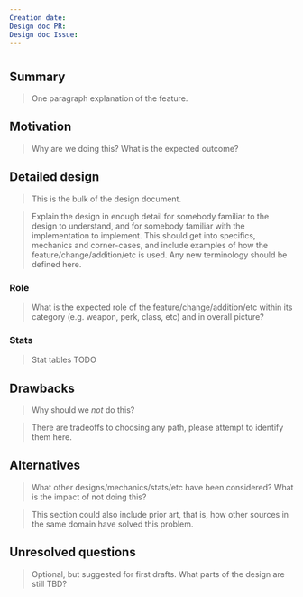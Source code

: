 ```yaml
---
Creation date:
Design doc PR: 
Design doc Issue:
---
```


# <Design doc title>

## Summary

> One paragraph explanation of the feature.

## Motivation

> Why are we doing this? What is the expected outcome?

## Detailed design

> This is the bulk of the design document.

> Explain the design in enough detail for somebody
familiar to the design to understand, and for somebody familiar with the
implementation to implement. This should get into specifics, mechanics and corner-cases,
and include examples of how the feature/change/addition/etc is used. Any new terminology should be
defined here. 

### Role

> What is the expected role of the feature/change/addition/etc 
within its category (e.g. weapon, perk, class, etc) and in overall picture?

### Stats

> Stat tables TODO

## Drawbacks

> Why should we *not* do this?

> There are tradeoffs to choosing any path, please attempt to identify them here.

## Alternatives

> What other designs/mechanics/stats/etc have been considered? What is the impact of not doing this?

> This section could also include prior art, that is, how other sources in the same domain have solved this problem.

## Unresolved questions

> Optional, but suggested for first drafts. What parts of the design are still
TBD?